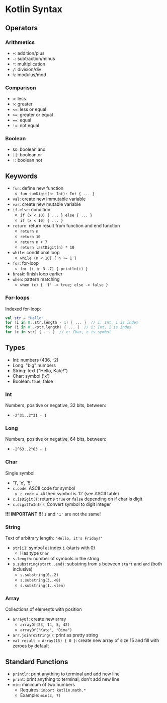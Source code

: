 # Kotlin Syntax

## Operators

### Arithmetics  

- `+`: addition/plus
- `-`: subtraction/minus
- `*`: multiplication
- `/`: division/div
- `%`: modulus/mod

### Comparison

- `<`: less
- `>`: greater
- `<=`: less or equal
- `>=`: greater or equal
- `==`: equal
- `!=`: not equal

### Boolean

- `&&`: boolean and
- `||`: boolean or
- `!`: boolean not

## Keywords

- `fun`: define new function
  - `fun sumDigit(n: Int): Int { ... }`
- `val`: create new immutable variable
- `var`: create new   mutable variable
- `if-else`: condition
  - `if (x < 10) { ... } else { ... }`
  - `if (x < 10) { ... }`
- `return`: return result from function and end function
  - `return n`
  - `return 10`
  - `return n + 7`
  - `return lastDigit(n) * 10`
- `while`: conditional loop
  - `while (n < 10) { n += 1 }`
- `for`: for-loop
  - `for (i in 3..7) { println(i) }`
- `break`: finish loop earlier
- `when`: pattern matching
  - `when (c) { '1' -> true; else -> false }`

### For-loops

Indexed for-loop:

```kotlin
val str = "Hello"
for (i in 0..str.length - 1) { ... }  // i: Int, i is index
for (i in 0..<str.length) { ... }  // i: Int, i is index
for (c in str) { ... }  // c: Char, c is symbol
```

## Types

- Int: numbers (436, -2)
- Long: "big" numbers
- String: text ("Hello, Kate!")
- Char: symbol ('x')
- Boolean: true, false

### Int

Numbers, positive or negative, 32 bits, between:

- `-2^31..2^31 - 1`

### Long

Numbers, positive or negative, 64 bits, between:

- `-2^63..2^63 - 1`

### Char

Single symbol

- '1', 'x', '5'
- `c.code`: ASCII code for symbol
  - `c.code = 48` then symbol is '0' (see ASCII table)
- `c.isDigit()`: returns `true` or `false` depending on if char is digit
- `c.digitToInt()`: Convert symbol to digit integer

**!!! IMPORTANT !!!** `1` and `'1'` are not the same!

### String

Text of arbitrary length: `"Hello, it's Friday!"`

- `str[i]`: symbol at index `i` (starts with 0)
  - Has type `Char`
- `s.length`: number of symbols in the string
- `s.substring(start..end)`: substring from `s` between `start` and `end` (both inclusive)
  - `s.substring(0..2)`
  - `s.substring(3..<8)`
  - `s.substring(1..<len)`

### Array

Collections of elements with position

- `arrayOf`: create new array
  - `arrayOf(23, 14, 5, 42)`
  - `arrayOf("Kate", "Dima")`
- `arr.joinToString()`: print as pretty string
- `val result = Array(15) { 0 }`: create new array of size 15 and fill with zeroes by default

## Standard Functions

- `println`: print anything to terminal and add new line
- `print`: print anything to terminal; don't add new line
- `min`: minimum of two numbers
  - Requires: `import kotlin.math.*`
  - Example: `min(3, 7)`